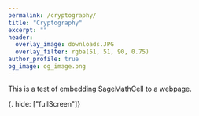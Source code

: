 ```yaml
---
permalink: /cryptography/
title: "Cryptography"
excerpt: ""
header:
  overlay_image: downloads.JPG
  overlay_filter: rgba(51, 51, 90, 0.75)
author_profile: true
og_image: og_image.png
---
```

<script src="https://sagecell.sagemath.org/static/embedded_sagecell.js"></script>
<script>sagecell.makeSagecell({"inputLocation": ".sage"});</script>
<link rel="stylesheet" type="text/css" href="https://sagecell.sagemath.org/static/sagecell_embed.css">

This is a test of embedding SageMathCell to a webpage.

<div class="sage">{. hide: ["fullScreen"]}<script type="text/x-sage">
for i in range(26):
	x = (2 * i) % 26
	print(x)
</script></div>